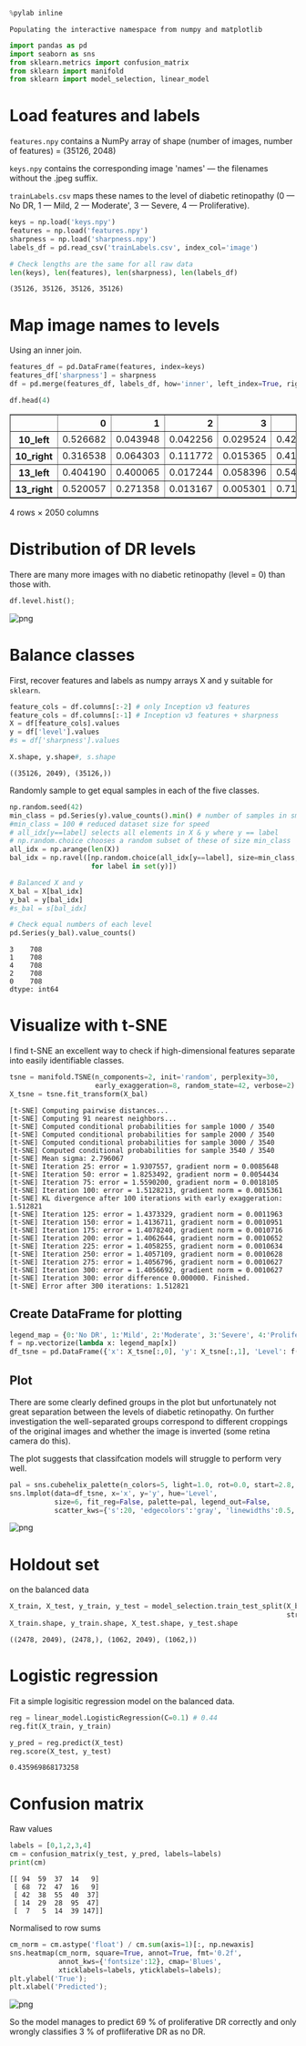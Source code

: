 

```python
%pylab inline
```

    Populating the interactive namespace from numpy and matplotlib



```python
import pandas as pd
import seaborn as sns
from sklearn.metrics import confusion_matrix
from sklearn import manifold
from sklearn import model_selection, linear_model
```

# Load features and labels

`features.npy` contains a NumPy array of shape (number of images, number of features) = (35126, 2048)

`keys.npy` contains the corresponding image 'names' — the filenames without the .jpeg suffix. 

`trainLabels.csv` maps these names to the level of diabetic retinopathy (0 — No DR, 1 — Mild, 2 — Moderate', 3 — Severe, 4 — Proliferative).


```python
keys = np.load('keys.npy')
features = np.load('features.npy')
sharpness = np.load('sharpness.npy')
labels_df = pd.read_csv('trainLabels.csv', index_col='image')

# Check lengths are the same for all raw data
len(keys), len(features), len(sharpness), len(labels_df)
```




    (35126, 35126, 35126, 35126)



# Map image names to levels
Using an inner join.


```python
features_df = pd.DataFrame(features, index=keys)
features_df['sharpness'] = sharpness
df = pd.merge(features_df, labels_df, how='inner', left_index=True, right_index=True)
```


```python
df.head(4)
```




<div>
<table border="1" class="dataframe">
  <thead>
    <tr style="text-align: right;">
      <th></th>
      <th>0</th>
      <th>1</th>
      <th>2</th>
      <th>3</th>
      <th>4</th>
      <th>5</th>
      <th>6</th>
      <th>7</th>
      <th>8</th>
      <th>9</th>
      <th>...</th>
      <th>2040</th>
      <th>2041</th>
      <th>2042</th>
      <th>2043</th>
      <th>2044</th>
      <th>2045</th>
      <th>2046</th>
      <th>2047</th>
      <th>sharpness</th>
      <th>level</th>
    </tr>
  </thead>
  <tbody>
    <tr>
      <th>10_left</th>
      <td>0.526682</td>
      <td>0.043948</td>
      <td>0.042256</td>
      <td>0.029524</td>
      <td>0.425382</td>
      <td>0.424015</td>
      <td>0.007560</td>
      <td>0.458355</td>
      <td>0.099644</td>
      <td>0.203269</td>
      <td>...</td>
      <td>0.088355</td>
      <td>0.191702</td>
      <td>0.202443</td>
      <td>0.047101</td>
      <td>0.340382</td>
      <td>0.949681</td>
      <td>0.095512</td>
      <td>0.346594</td>
      <td>11.919417</td>
      <td>0</td>
    </tr>
    <tr>
      <th>10_right</th>
      <td>0.316538</td>
      <td>0.064303</td>
      <td>0.111772</td>
      <td>0.015365</td>
      <td>0.415922</td>
      <td>0.678155</td>
      <td>0.001650</td>
      <td>1.000529</td>
      <td>0.061218</td>
      <td>0.207925</td>
      <td>...</td>
      <td>0.225751</td>
      <td>0.339383</td>
      <td>0.337852</td>
      <td>0.251831</td>
      <td>0.491701</td>
      <td>0.638236</td>
      <td>0.065918</td>
      <td>0.579277</td>
      <td>9.066678</td>
      <td>0</td>
    </tr>
    <tr>
      <th>13_left</th>
      <td>0.404190</td>
      <td>0.400065</td>
      <td>0.017244</td>
      <td>0.058396</td>
      <td>0.542456</td>
      <td>0.463827</td>
      <td>0.244821</td>
      <td>0.653481</td>
      <td>0.175902</td>
      <td>0.143579</td>
      <td>...</td>
      <td>0.257084</td>
      <td>0.171873</td>
      <td>0.019319</td>
      <td>0.004694</td>
      <td>0.102028</td>
      <td>0.737695</td>
      <td>0.232218</td>
      <td>0.641074</td>
      <td>14.193949</td>
      <td>0</td>
    </tr>
    <tr>
      <th>13_right</th>
      <td>0.520057</td>
      <td>0.271358</td>
      <td>0.013167</td>
      <td>0.005301</td>
      <td>0.710363</td>
      <td>0.430825</td>
      <td>0.019369</td>
      <td>0.618148</td>
      <td>0.147279</td>
      <td>0.079770</td>
      <td>...</td>
      <td>0.370906</td>
      <td>0.084486</td>
      <td>0.042817</td>
      <td>0.014832</td>
      <td>0.045585</td>
      <td>0.765283</td>
      <td>0.125689</td>
      <td>0.619225</td>
      <td>12.487727</td>
      <td>0</td>
    </tr>
  </tbody>
</table>
<p>4 rows × 2050 columns</p>
</div>



# Distribution of DR levels
There are many more images with no diabetic retinopathy (level = 0) than those with.


```python
df.level.hist();
```


![png](output_8_0.png)


# Balance classes

First, recover features and labels as numpy arrays X and y suitable for `sklearn`.


```python
feature_cols = df.columns[:-2] # only Inception v3 features
feature_cols = df.columns[:-1] # Inception v3 features + sharpness
X = df[feature_cols].values
y = df['level'].values
#s = df['sharpness'].values

X.shape, y.shape#, s.shape
```




    ((35126, 2049), (35126,))



Randomly sample to get equal samples in each of the five classes.


```python
np.random.seed(42)
min_class = pd.Series(y).value_counts().min() # number of samples in smallest class
#min_class = 100 # reduced dataset size for speed
# all_idx[y==label] selects all elements in X & y where y == label
# np.random.choice chooses a random subset of these of size min_class
all_idx = np.arange(len(X))
bal_idx = np.ravel([np.random.choice(all_idx[y==label], size=min_class, replace=False) 
                    for label in set(y)])

# Balanced X and y
X_bal = X[bal_idx]
y_bal = y[bal_idx]
#s_bal = s[bal_idx]

# Check equal numbers of each level
pd.Series(y_bal).value_counts()
```




    3    708
    1    708
    4    708
    2    708
    0    708
    dtype: int64



# Visualize with t-SNE

I find t-SNE an excellent way to check if high-dimensional features separate into easily identifiable classes.


```python
tsne = manifold.TSNE(n_components=2, init='random', perplexity=30, 
                     early_exaggeration=8, random_state=42, verbose=2)
X_tsne = tsne.fit_transform(X_bal)
```

    [t-SNE] Computing pairwise distances...
    [t-SNE] Computing 91 nearest neighbors...
    [t-SNE] Computed conditional probabilities for sample 1000 / 3540
    [t-SNE] Computed conditional probabilities for sample 2000 / 3540
    [t-SNE] Computed conditional probabilities for sample 3000 / 3540
    [t-SNE] Computed conditional probabilities for sample 3540 / 3540
    [t-SNE] Mean sigma: 2.796067
    [t-SNE] Iteration 25: error = 1.9307557, gradient norm = 0.0085648
    [t-SNE] Iteration 50: error = 1.8253492, gradient norm = 0.0054434
    [t-SNE] Iteration 75: error = 1.5590200, gradient norm = 0.0018105
    [t-SNE] Iteration 100: error = 1.5128213, gradient norm = 0.0015361
    [t-SNE] KL divergence after 100 iterations with early exaggeration: 1.512821
    [t-SNE] Iteration 125: error = 1.4373329, gradient norm = 0.0011963
    [t-SNE] Iteration 150: error = 1.4136711, gradient norm = 0.0010951
    [t-SNE] Iteration 175: error = 1.4078240, gradient norm = 0.0010716
    [t-SNE] Iteration 200: error = 1.4062644, gradient norm = 0.0010652
    [t-SNE] Iteration 225: error = 1.4058255, gradient norm = 0.0010634
    [t-SNE] Iteration 250: error = 1.4057109, gradient norm = 0.0010628
    [t-SNE] Iteration 275: error = 1.4056796, gradient norm = 0.0010627
    [t-SNE] Iteration 300: error = 1.4056692, gradient norm = 0.0010627
    [t-SNE] Iteration 300: error difference 0.000000. Finished.
    [t-SNE] Error after 300 iterations: 1.512821


## Create DataFrame for plotting


```python
legend_map = {0:'No DR', 1:'Mild', 2:'Moderate', 3:'Severe', 4:'Proliferative'}
f = np.vectorize(lambda x: legend_map[x])
df_tsne = pd.DataFrame({'x': X_tsne[:,0], 'y': X_tsne[:,1], 'Level': f(y_bal)})
```

## Plot
There are some clearly defined groups in the plot but unfortunately not great separation between the levels of diabetic retinopathy. On further investigation the well-separated groups correspond to different croppings of the original images and whether the image is inverted (some retina camera do this). 

The plot suggests that classifcation models will struggle to perform very well.


```python
pal = sns.cubehelix_palette(n_colors=5, light=1.0, rot=0.0, start=2.8, hue=1.0)
sns.lmplot(data=df_tsne, x='x', y='y', hue='Level', 
           size=6, fit_reg=False, palette=pal, legend_out=False,
           scatter_kws={'s':20, 'edgecolors':'gray', 'linewidths':0.5, 'alpha':0.7});
```


![png](output_19_0.png)


# Holdout set
on the balanced data


```python
X_train, X_test, y_train, y_test = model_selection.train_test_split(X_bal, y_bal, test_size=0.3,
                                                                    stratify=y_bal, random_state=42)
X_train.shape, y_train.shape, X_test.shape, y_test.shape
```




    ((2478, 2049), (2478,), (1062, 2049), (1062,))



# Logistic regression
Fit a simple logisitic regression model on the balanced data.


```python
reg = linear_model.LogisticRegression(C=0.1) # 0.44
reg.fit(X_train, y_train)

y_pred = reg.predict(X_test)
reg.score(X_test, y_test)
```




    0.435969868173258



# Confusion matrix
Raw values


```python
labels = [0,1,2,3,4]
cm = confusion_matrix(y_test, y_pred, labels=labels)
print(cm)
```

    [[ 94  59  37  14   9]
     [ 68  72  47  16   9]
     [ 42  38  55  40  37]
     [ 14  29  28  95  47]
     [  7   5  14  39 147]]


Normalised to row sums


```python
cm_norm = cm.astype('float') / cm.sum(axis=1)[:, np.newaxis]
sns.heatmap(cm_norm, square=True, annot=True, fmt='0.2f',
            annot_kws={'fontsize':12}, cmap='Blues', 
            xticklabels=labels, yticklabels=labels);
plt.ylabel('True');
plt.xlabel('Predicted');
```


![png](output_27_0.png)


So the model manages to predict 69 % of proliferative DR correctly and only wrongly classifies 3 % of profliferative DR as no DR.
